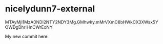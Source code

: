 # nicelydunn7-external

MTAyMjI1MzA0NDI2NTY2NDY3Mg.GMhwky.mMrVXmC8bHWkCX3XWsx5YOWDgDhrIHnCWrEoNY

My new commit here
